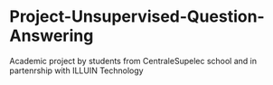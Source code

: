 # Project-Unsupervised-Question-Answering
Academic project by students from CentraleSupelec school and in partenrship with ILLUIN Technology
